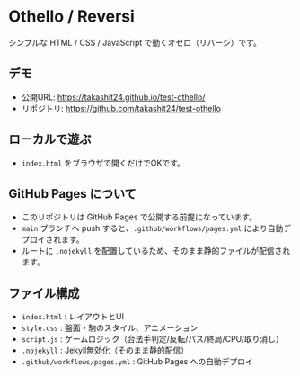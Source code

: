 # Othello / Reversi

シンプルな HTML / CSS / JavaScript で動くオセロ（リバーシ）です。

## デモ
- 公開URL: https://takashit24.github.io/test-othello/
- リポジトリ: https://github.com/takashit24/test-othello

## ローカルで遊ぶ
- `index.html` をブラウザで開くだけでOKです。

## GitHub Pages について
- このリポジトリは GitHub Pages で公開する前提になっています。
- `main` ブランチへ push すると、`.github/workflows/pages.yml` により自動デプロイされます。
- ルートに `.nojekyll` を配置しているため、そのまま静的ファイルが配信されます。

## ファイル構成
- `index.html` : レイアウトとUI
- `style.css` : 盤面・駒のスタイル、アニメーション
- `script.js` : ゲームロジック（合法手判定/反転/パス/終局/CPU/取り消し）
- `.nojekyll` : Jekyll無効化（そのまま静的配信）
- `.github/workflows/pages.yml` : GitHub Pages への自動デプロイ

